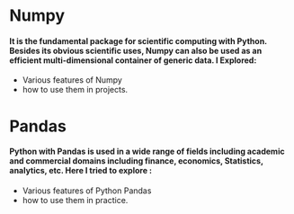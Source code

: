 
# Numpy
<h4>  It is the fundamental package for scientific computing with Python.
Besides its obvious scientific uses, Numpy can also be used as an efficient multi-dimensional container of generic data. I Explored:</h4>
<ul>
<li>Various features of Numpy </li>
<li>how to use them in projects.</li>
</ul>


# Pandas
<h4>Python with Pandas is used in a wide range of fields including academic and commercial domains including finance, economics, Statistics, analytics, etc. Here I tried to explore :</h4>
<ul>
<li>Various features of Python Pandas </li>
<li>how to use them in practice.</li>
</ul>
